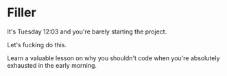 # Filler

It's Tuesday 12:03 and you're barely starting the project.

Let's fucking do this. 

Learn a valuable lesson on why you shouldn't code when you're absolutely exhausted in the early morning. 
